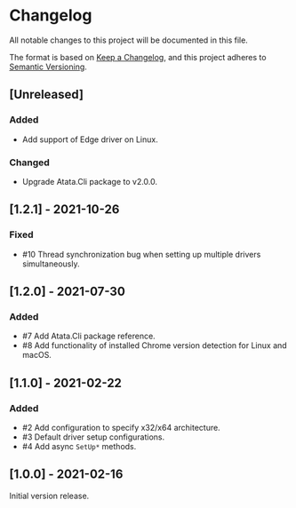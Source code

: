 # Changelog

All notable changes to this project will be documented in this file.

The format is based on [Keep a Changelog](https://keepachangelog.com/en/1.0.0/),
and this project adheres to [Semantic Versioning](https://semver.org/spec/v2.0.0.html).

## [Unreleased]

### Added
- Add support of Edge driver on Linux.

### Changed
- Upgrade Atata.Cli package to v2.0.0.

## [1.2.1] - 2021-10-26

### Fixed

- #10 Thread synchronization bug when setting up multiple drivers simultaneously.

## [1.2.0] - 2021-07-30

### Added

- #7 Add Atata.Cli package reference.
- #8 Add functionality of installed Chrome version detection for Linux and macOS.

## [1.1.0] - 2021-02-22

### Added

- #2 Add configuration to specify x32/x64 architecture.
- #3 Default driver setup configurations.
- #4 Add async `SetUp*` methods.

## [1.0.0] - 2021-02-16

Initial version release.